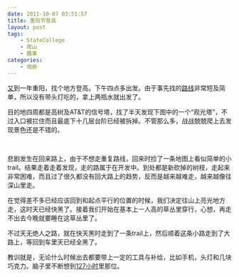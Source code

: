 ```yaml
---
date: 2011-10-07 03:51:57
title: 重阳节登高
layout: post
tags:
    - StateCollege
    - 爬山
    - 趣事
categories:
    - 相册
---
```

[又](http://youtu.be/MOQVadavObQ)到一年重阳，找个地方登高。下午四点多出发。由于事先找的[路线](http://g.co/maps/arrbb)非常短及简单，所以没有带头灯吃的，拿上两瓶水就出发了。

目的地四周都是高树及AT&amp;T的信号塔，找了半天发现下图中的一个“观光塔”，不过入口被拦住而且最底下十几层台阶已经被拆掉。不管那么多，战战兢兢爬上去发现景色还是不错的。

<img src="https://lh4.googleusercontent.com/-IIGtmkIp5lY/Toz636ls0HI/AAAAAAABf9w/w1fpRTqHbx0/s640/IMG_2557.jpg" alt="" />

<img src="https://lh6.googleusercontent.com/-imOO6jybPus/Toz64A3Ru4I/AAAAAAABf90/O8jciSKa8VQ/s640/IMG_2561.jpg" alt="" />

<img src="https://lh4.googleusercontent.com/-eE1r6FdvIho/Toz64ryNaDI/AAAAAAABf-A/7QJmBPi7UNo/s640/IMG_2566.jpg" alt="" />

<img src="https://lh5.googleusercontent.com/-Rx3gIFwa9iQ/Toz65FVQ8uI/AAAAAAABf-E/_F7G7U8rXz4/s640/IMG_2567.jpg" alt="" />

<img src="https://lh3.googleusercontent.com/-NeOvsBJ80AY/Toz65RddygI/AAAAAAABf-I/J4VpvhjiZlA/s640/IMG_2569.jpg" alt="" />

<img src="https://lh4.googleusercontent.com/-oDHKebJ0uw8/Toz65YJmopI/AAAAAAABf-M/IzGlngANOXs/s640/IMG_2572.jpg" alt="" />

<img src="https://lh6.googleusercontent.com/-WkkmCjrURdw/Toz65mPHT2I/AAAAAAABf-Q/OzS6QyhyyEI/s640/IMG_2574.jpg" alt="" />

<img src="https://lh4.googleusercontent.com/-CGAdln2QB5w/Toz65zpkHoI/AAAAAAABf-U/vZKaj-N9KIQ/s640/IMG_2575.jpg" alt="" />

悲剧发生在回来路上，由于不想走重复路线，回来时捡了一条地图上看似简单的小trail。结果走着走着发现，走的路属于在开发中。到处都是新砍掉的树枝，走起来非常困难，而且过了很久都没有回大路上的趋势，反而是越来越难走，越来越像往深山里走。

在觉得差不多已经应该回到和起点平行的位置的时候，我们决定往山上亮光地方走，这时天已经快黑了。接着我们开始在基本上一人高的草丛里穿行，心想，再走不出去今晚就要睡在这草丛里了。

不过天无绝人之路，就在快天黑时走到了一条trail上，然后顺着这条小路走到了大路上，等回到车里天已经全黑了。

教训就是，无论什么时候出去都要带上一定的工具与补给，比如手机，头灯和几块巧克力。脑子里不断想到<a href="http://www.imdb.com/title/tt1542344/">127小时</a>里那位。
